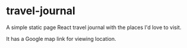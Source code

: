 # travel-journal

A simple static page React travel journal with the places I'd love to visit.

It has a Google map link for viewing location.
